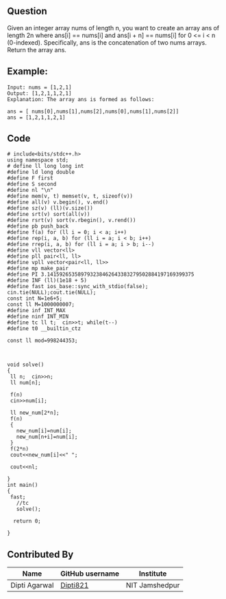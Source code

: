 ## Question

Given an integer array nums of length n, you want to create an array ans of length 2n where ans[i] == nums[i] and ans[i + n] == nums[i] for 0 <= i < n (0-indexed).
Specifically, ans is the concatenation of two nums arrays.
Return the array ans.

## Example:
~~~~~~~~~~~~
Input: nums = [1,2,1]
Output: [1,2,1,1,2,1]
Explanation: The array ans is formed as follows:

ans = [ nums[0],nums[1],nums[2],nums[0],nums[1],nums[2]]
ans = [1,2,1,1,2,1]
~~~~~~~~~~~~

## Code
~~~~~~~~~~~~
# include<bits/stdc++.h>
using namespace std;
# define ll long long int
#define ld long double
#define F first
#define S second
#define nl "\n"
#define mem(v, t) memset(v, t, sizeof(v))
#define all(v) v.begin(), v.end()
#define sz(v) (ll)(v.size())
#define srt(v) sort(all(v))
#define rsrt(v) sort(v.rbegin(), v.rend())
#define pb push_back
#define f(a) for (ll i = 0; i < a; i++)
#define rep(i, a, b) for (ll i = a; i < b; i++)
#define rrep(i, a, b) for (ll i = a; i > b; i--)
#define vll vector<ll>
#define pll pair<ll, ll>
#define vpll vector<pair<ll, ll>>
#define mp make_pair
#define PI 3.141592653589793238462643383279502884197169399375
#define INF (ll)(1e18 + 5)
#define fast ios_base::sync_with_stdio(false); cin.tie(NULL);cout.tie(NULL);
const int N=1e6+5;
const ll M=1000000007;
#define inf INT_MAX
#define ninf INT_MIN
#define tc ll t;  cin>>t; while(t--)
#define t0 __builtin_ctz

const ll mod=998244353;



void solve()
{
 ll n;  cin>>n;
 ll num[n];

 f(n)
 cin>>num[i];

 ll new_num[2*n];
 f(n)
 {
   new_num[i]=num[i];
   new_num[n+i]=num[i];
 }
 f(2*n)
 cout<<new_num[i]<<" ";

 cout<<nl;

}
int main()
{
 fast;
   //tc
   solve();
  
  return 0;
    
}
~~~~~~~~~~~~

## Contributed By
| Name | GitHub username | Institute |
|--|--|--|
| Dipti Agarwal | [Dipti821](https://github.com/Dipti821) | NIT Jamshedpur |
